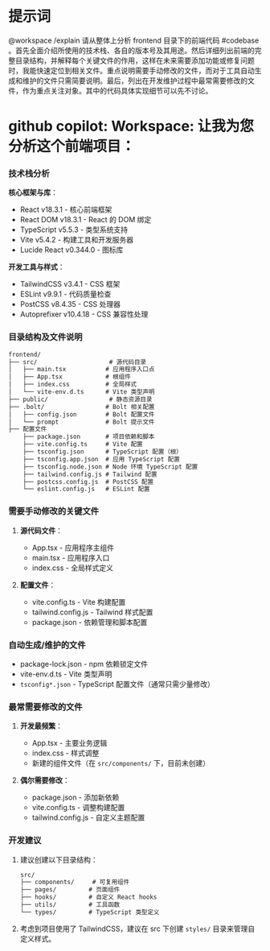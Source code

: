 # 提示词

@workspace /explain 请从整体上分析 frontend 目录下的前端代码 #codebase  。首先全面介绍所使用的技术栈、各自的版本号及其用途。然后详细列出前端的完整目录结构，并解释每个关键文件的作用，这样在未来需要添加功能或修复问题时，我能快速定位到相关文件。重点说明需要手动修改的文件，而对于工具自动生成和维护的文件只需简要说明。最后，列出在开发维护过程中最常需要修改的文件，作为重点关注对象。其中的代码具体实现细节可以先不讨论。

# github copilot: Workspace: 让我为您分析这个前端项目：

### 技术栈分析

**核心框架与库**：
- React v18.3.1 - 核心前端框架
- React DOM v18.3.1 - React 的 DOM 绑定
- TypeScript v5.5.3 - 类型系统支持
- Vite v5.4.2 - 构建工具和开发服务器
- Lucide React v0.344.0 - 图标库

**开发工具与样式**：
- TailwindCSS v3.4.1 - CSS 框架
- ESLint v9.9.1 - 代码质量检查
- PostCSS v8.4.35 - CSS 处理器
- Autoprefixer v10.4.18 - CSS 兼容性处理

### 目录结构及文件说明

```markdown
frontend/
├── src/                    # 源代码目录
│   ├── main.tsx           # 应用程序入口点
│   ├── App.tsx            # 根组件
│   ├── index.css          # 全局样式
│   └── vite-env.d.ts      # Vite 类型声明
├── public/                 # 静态资源目录
├── .bolt/                 # Bolt 相关配置
│   ├── config.json        # Bolt 配置文件
│   └── prompt             # Bolt 提示文件
├── 配置文件
    ├── package.json       # 项目依赖和脚本
    ├── vite.config.ts     # Vite 配置
    ├── tsconfig.json      # TypeScript 配置（根）
    ├── tsconfig.app.json  # 应用 TypeScript 配置
    ├── tsconfig.node.json # Node 环境 TypeScript 配置
    ├── tailwind.config.js # Tailwind 配置
    ├── postcss.config.js  # PostCSS 配置
    └── eslint.config.js   # ESLint 配置
```

### 需要手动修改的关键文件

1. **源代码文件**：
   - App.tsx - 应用程序主组件
   - main.tsx - 应用程序入口
   - index.css - 全局样式定义

2. **配置文件**：
   - vite.config.ts - Vite 构建配置
   - tailwind.config.js - Tailwind 样式配置
   - package.json - 依赖管理和脚本配置

### 自动生成/维护的文件

- package-lock.json - npm 依赖锁定文件
- vite-env.d.ts - Vite 类型声明
- `tsconfig*.json` - TypeScript 配置文件（通常只需少量修改）

### 最常需要修改的文件

1. **开发最频繁**：
   - App.tsx - 主要业务逻辑
   - index.css - 样式调整
   - 新建的组件文件（在 `src/components/` 下，目前未创建）

2. **偶尔需要修改**：
   - package.json - 添加新依赖
   - vite.config.ts - 调整构建配置
   - tailwind.config.js - 自定义主题配置

### 开发建议

1. 建议创建以下目录结构：
   ```markdown
   src/
   ├── components/     # 可复用组件
   ├── pages/         # 页面组件
   ├── hooks/         # 自定义 React hooks
   ├── utils/         # 工具函数
   └── types/         # TypeScript 类型定义
   ```

2. 考虑到项目使用了 TailwindCSS，建议在 src 下创建 `styles/` 目录来管理自定义样式。